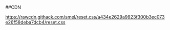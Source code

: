 ##CDN

https://rawcdn.githack.com/smel/reset.css/a434e2629a9923f300b3ec073e26f58deba7dcb4/reset.css
